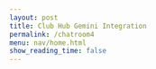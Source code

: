 ```yaml
---
layout: post
title: Club Hub Gemini Integration
permalink: /chatroom4
menu: nav/home.html
show_reading_time: false
---
```


<div id="output"></div>


<script type="module">
    import { pythonURI, fetchOptions } from '/Club_Hub_Frontend/assets/js/api/config.js';
    async function fetchStudentData() {
            try {
                // Make the GET request to the '/student/clubs' endpoint
                const response = await fetch(`${pythonURI}/api/club1/clubs`);
                if (!response.ok) {
                    throw new Error(`HTTP error! Status: ${response.status}`);
                }

                // Parse the JSON response
                const data = await response.json();

                // Display the data on the webpage
                const outputDiv = document.getElementById('output');
                outputDiv.innerHTML = `
                    <p><strong>Club Name:</strong> ${data.ClubName}</p>
                    <p><strong>President:</strong> ${data.President}</p>
                    <p><strong>Members Count:</strong> ${data.MembersCount}</p>
                    <p><strong>Email:</strong> ${data.Email}</p>
                    <p><strong>Location:</strong> ${data.Location}</p>
                `;
            } catch (error) {
                console.error('Error fetching student data:', error);
            }
        }

        // Call the function to fetch data
        fetchStudentData();
</script>


